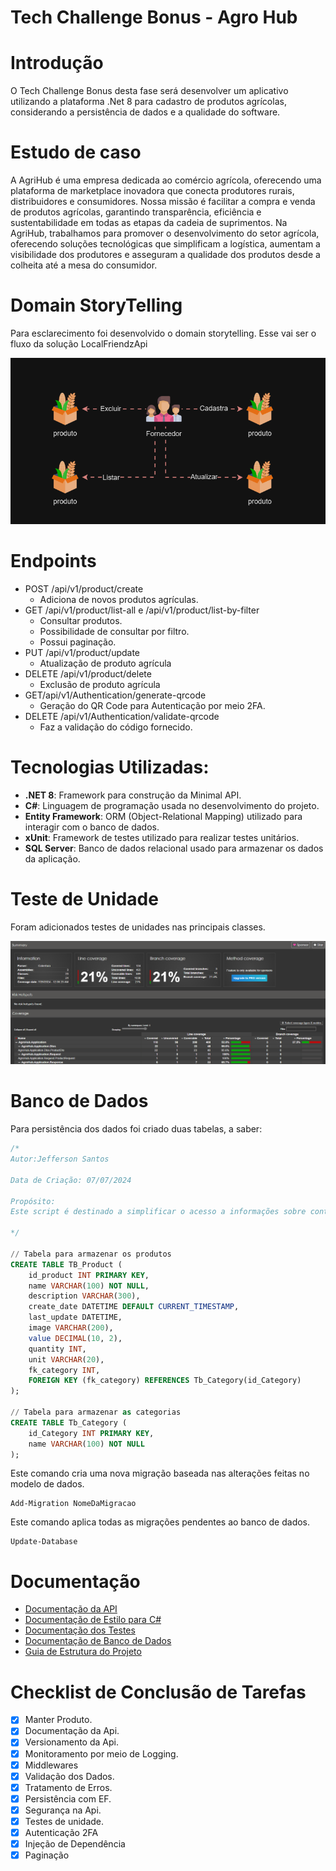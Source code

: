 # Tech Challenge Bonus - Agro Hub

# Introdução

O Tech Challenge Bonus desta fase será desenvolver um aplicativo utilizando a plataforma .Net 8 para cadastro de produtos agrícolas, considerando a persistência de dados e a qualidade do software.

# Estudo de caso

A AgriHub é uma empresa dedicada ao comércio agrícola, oferecendo uma plataforma de marketplace inovadora que conecta produtores rurais, distribuidores e consumidores. Nossa missão é facilitar a compra e venda de produtos agrícolas, garantindo transparência, eficiência e sustentabilidade em todas as etapas da cadeia de suprimentos. Na AgriHub, trabalhamos para promover o desenvolvimento do setor agrícola, oferecendo soluções tecnológicas que simplificam a logística, aumentam a visibilidade dos produtores e asseguram a qualidade dos produtos desde a colheita até a mesa do consumidor.

# Domain StoryTelling

Para esclarecimento foi desenvolvido o domain storytelling. Esse vai ser o fluxo da solução LocalFriendzApi

![ Esse vai ser o fluxo da solução LocalFriendzApi](AgroHunSolution/imgs/domainStoryTelling.png)

# Endpoints

- POST /api/v1/product/create
    - Adiciona de novos produtos agrículas.
- GET /api/v1/product/list-all e /api/v1/product/list-by-filter
    - Consultar produtos.
    - Possibilidade de consultar por filtro.
    - Possui paginação.
- PUT /api/v1/product/update
    - Atualização de produto agrícula
- DELETE /api/v1/product/delete
    - Exclusão de produto agrícula
- GET/api/v1/Authentication/generate-qrcode
    - Geração do QR Code para Autenticação por meio 2FA.
- DELETE /api/v1/Authentication/validate-qrcode
    - Faz a validação do código fornecido.

# Tecnologias Utilizadas:

- **.NET 8**: Framework para construção da Minimal API.
- **C#**: Linguagem de programação usada no desenvolvimento do projeto.
- **Entity Framework**: ORM (Object-Relational Mapping) utilizado para interagir com o banco de dados.
- **xUnit**: Framework de testes utilizado para realizar testes unitários.
- **SQL Server**: Banco de dados relacional usado para armazenar os dados da aplicação.

# Teste de Unidade

Foram adicionados testes de unidades nas principais classes.

![Teste de unidade](AgroHunSolution/imgs/cobertura.png)

# Banco de Dados

Para persistência dos dados foi criado duas tabelas, a saber:

```sql
/*
Autor:Jefferson Santos

Data de Criação: 07/07/2024

Propósito:
Este script é destinado a simplificar o acesso a informações sobre contatos.

*/

// Tabela para armazenar os produtos
CREATE TABLE TB_Product (
    id_product INT PRIMARY KEY,
    name VARCHAR(100) NOT NULL,
    description VARCHAR(300),
    create_date DATETIME DEFAULT CURRENT_TIMESTAMP,
    last_update DATETIME,
    image VARCHAR(200),
    value DECIMAL(10, 2),
    quantity INT,
    unit VARCHAR(20),
    fk_category INT,
    FOREIGN KEY (fk_category) REFERENCES Tb_Category(id_Category)
);

// Tabela para armazenar as categorias
CREATE TABLE Tb_Category (
    id_Category INT PRIMARY KEY,
    name VARCHAR(100) NOT NULL
);
```

Este comando cria uma nova migração baseada nas alterações feitas no modelo de dados.

```
Add-Migration NomeDaMigracao
```

Este comando aplica todas as migrações pendentes ao banco de dados.

```
Update-Database
```

# Documentação

- [Documentação da API](https://horse-neon-79c.notion.site/Documenta-o-da-API-04183b890d7c47cb89af4445d01d6678?pvs=4)
- [Documentação de Estilo para C#](https://horse-neon-79c.notion.site/Documenta-o-de-Estilo-para-C-de62b229fd01436a96f7a090b4d11e27?pvs=4)
- [Documentação dos Testes](https://horse-neon-79c.notion.site/Documenta-o-dos-Testes-a402a32a16a24b1b925dab83201e7d19?pvs=4)
- [Documentação de Banco de Dados](https://horse-neon-79c.notion.site/Documenta-o-de-Banco-de-Dados-6ba60c4c8533491a9d28da71f6b57c93?pvs=4)
- [Guia de Estrutura do Projeto](https://horse-neon-79c.notion.site/Guia-de-Estrutura-do-Projeto-fbfbc24c616d456bb56306cfda2c0bc9?pvs=4)

# **Checklist de Conclusão de Tarefas**

- [x]  Manter Produto.
- [x]  Documentação da Api.
- [x]  Versionamento da Api.
- [x]  Monitoramento por meio de Logging.
- [x]  Middlewares
- [x]  Validação dos Dados.
- [x]  Tratamento de Erros.
- [x]  Persistência com EF.
- [x]  Segurança na Api.
- [x]  Testes de unidade.
- [x]  Autenticação 2FA
- [x]  Injeção de Dependência
- [x]  Paginação

